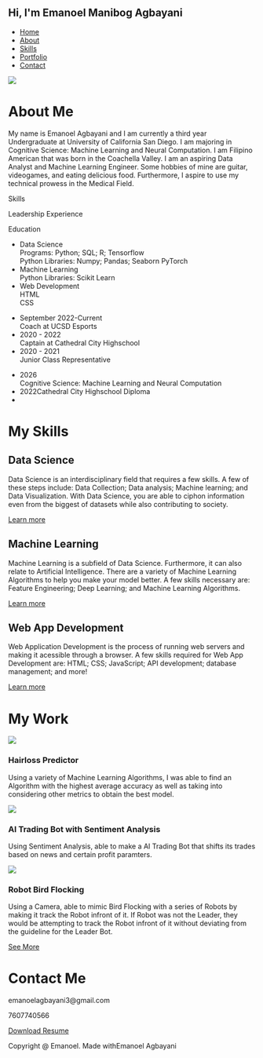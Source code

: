 <!DOCTYPE html>
<html lang="en">
<head>
    <meta charset="utf-8">
    <meta http-equiv="X-UA-COMPATIBLE" content="IE=edge">
    <meta name="viewport" content="width=device-width, initial-scale=1.0">
    <link rel ="stylesheet" href="style.css">
</head>
<body>
<div id="header">
    <div class="container">
        <nav>
            <div class="header-text">
            <h1>Hi, I'm <span>Emanoel Manibog Agbayani</span><br></h1>
            </div>
                <ul id="sidemenu">
                    <li><a href="#header">Home</a></li>
                    <li><a href="#about">About</a></li>
                    <li><a href="#services">Skills</a></li>
                    <li><a href="#portfolio">Portfolio</a></li>
                    <li><a href="#contact">Contact</a></li>
                    <i class="fa-solid fa-xmark" onclick="closemenu()"></i>
                </ul>
            <i class="fa-solid fa-bars" onclick="openmenu()"></i>
        </nav>
    </div>
</div>
<!-----------about--------->
<div id="about">
    <div class="container">
        <div class = "row">
            <div class="about-col-1">
                <img src="images/user.jpg">
            </div>
            <div class="about-col-2">
                <h1 class="sub-title">About Me</h1>
                <p>My name is Emanoel Agbayani and I am currently a third  year Undergraduate at University of California San 
                    Diego. I am majoring in Cognitive Science: Machine  Learning and Neural Computation. I am Filipino 
                    American that was born in the Coachella Valley. I am an aspiring Data Analyst and Machine Learning
                    Engineer. Some hobbies of mine are guitar, videogames, and eating delicious food. Furthermore, I 
                    aspire to use my technical prowess in the Medical Field.</p>
                <div class="tab-titles">
                    <p class="tab-links active-link" onclick="opentab('skills')">Skills</p>
                    <p class="tab-links" onclick="opentab('experience')">Leadership Experience</p>
                    <p class="tab-links" onclick="opentab('education')">Education</p>
                </div>
                <div class="tab-contents active-tab" id="skills">
                    <ul>
                        <li><span>Data Science</span>
                            <br>Programs: Python; SQL; R; Tensorflow
                            <br>Python Libraries: Numpy; Pandas; Seaborn PyTorch</li>
                        <li><span>Machine Learning</span>
                            <br>Python Libraries: Scikit Learn</li>
                        <li><span>Web Development</span>
                            <br>HTML
                            <br>CSS</li>
                    </ul>
                </div>
                <div class="tab-contents" id="experience">
                    <ul>
                        <li><span>September 2022-Current</span><br>Coach at UCSD Esports</li>
                        <li><span>2020 - 2022</span><br>Captain at Cathedral City Highschool</li>
                        <li><span>2020 - 2021</span><br>Junior Class Representative</li>
                    </ul>
                </div>
                <div class="tab-contents" id="education">
                    <ul>
                        <li><span>2026</span><br>Cognitive Science: Machine Learning and Neural Computation</li>
                        <li><span>2022</span>Cathedral City Highschool Diploma<br></li>
                        <li><span></span><br></li>
                    </ul>
                </div>
            </div>
        </div>
    </div>
</div>

<!-----------services--------->

<div id="services">
    <div class="container">
        <h1 class="sub-title">My Skills</h1>
        <div class="services-list">
            <div>
                <i class="fa-solid fa-code"></i>
                <h2>Data Science</h2>
                <p>Data Science is an interdisciplinary field that requires a few skills. A few of these steps include: Data Collection;
                    Data analysis; Machine learning; and Data Visualization. With Data Science, you are able to ciphon information even
                    from the biggest of datasets while also contributing to society. </p>
                <a href="#">Learn more</a>
            </div>
            <div>
                <i class="fa-solid fa-crop"></i>
                <h2>Machine Learning </h2>
                <p>Machine Learning is a subfield of Data Science. Furthermore, it can also relate to Artificial Intelligence. There
                    are a variety of Machine Learning Algorithms to help you make your model better. A few skills necessary are: 
                    Feature Engineering; Deep Learning; and Machine Learning Algorithms. </p>
                <a href="#">Learn more</a>
            </div>
            <div>
                <i class="fa-brands fa-app-store"></i>
                <h2>Web App Development</h2>
                <p>Web Application Development is the process of running web servers and making it acessible through a browser. 
                    A few skills required for Web App Development are: HTML; CSS; JavaScript; API development; database management;
                    and more!
                </p>
                <a href="#">Learn more</a>
            </div>
        </div>
    </div>
</div>

<!-----------portfolio--------->

<div id="portfolio">
    <div class="container">
        <h1 class="sub-title">My Work</h1>
        <div class="work-list">
            <div class="work">
                <img src="images/work-1.png">
                <div class="layer">
                    <h3>Hairloss Predictor</h3>
                    <p>Using a variety of Machine Learning Algorithms, I was able to find an Algorithm
                        with the highest average accuracy as well as taking into considering other metrics
                        to obtain the best model.</p>
                    <a href="https://github.com/Bloshing/PredictiveHairlossAnalysis"><i class="fa-solid fa-arrow-up-right-from-square"></i></a>
                </div>
            </div>
            <div class="work">
                <img src="images/work-2.png">
                <div class="layer">
                    <h3>AI Trading Bot with Sentiment Analysis</h3>
                    <p>Using Sentiment Analysis, able to make a AI Trading Bot that shifts its trades
                        based on news and certain profit paramters.
                    </p>
                    <a href="https://github.com/Bloshing/AI-Trading-Bot"><i class="fa-solid fa-arrow-up-right-from-square"></i></a>
                </div>
            </div>
            <div class="work">
                <img src="images/work-3.png">
                <div class="layer">
                    <h3>Robot Bird Flocking</h3>
                    <p>Using a Camera, able to mimic Bird Flocking with a series of Robots by making it
                        track the Robot infront of it. If Robot was not the Leader, they would be attempting
                        to track the Robot infront of it without deviating from the guideline for the Leader Bot.
                    </p>
                    <a href="https://makecode.microbit.org/_Vzr5m187k8f0"><i class="fa-solid fa-arrow-up-right-from-square"></i></a>
                </div>
            </div>
        </div>
        <a href="#" class="btn">See More</a>
    </div>
</div>

<!-----------contact--------->
<div id="contact">
    <div class="container">
        <div class="row">
            <div class="contact-left">
                <h1 class="sub-title">Contact Me</h1>
                <p><i class="fa-solid fa-paper-plane"></i>emanoelagbayani3@gmail.com</p>
                <p><i class="fa-solid fa-square-phone"></i></i>7607740566</p>
                <div class="social-icons">
                    <a href="https://www.linkedin.com/in/emanoel-agbayani-71772b345/"><i class="fa-brands fa-linkedin-in"></i></a>
                    <a href="https://github.com/Bloshing"><i class="fa-brands fa-github"></i></a>
                    <a href="https://www.instagram.com/idek.eman/"><i class="fa-brands fa-instagram"></i></a>
                </div>
                <a href="images/EmanoelAgbayani_Resume_2025.pdf" download class="btn btn2">Download Resume</a>
            </div>
        </div>
    </div>
    <div class="copyright">
        <p>Copyright @  Emanoel. Made with<i class="fa-solid fa-heart"></i>Emanoel Agbayani</p>
    </div>
</div>




</body>
</html>

